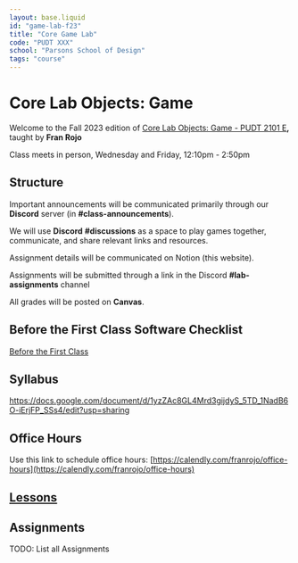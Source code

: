 ```yaml
---
layout: base.liquid
id: "game-lab-f23"
title: "Core Game Lab"
code: "PUDT XXX"
school: "Parsons School of Design"
tags: "course"
---
```

Core Lab Objects: Game
===============

Welcome to the Fall 2023 edition of [Core Lab Objects: Game - PUDT 2101 E](https://courses.newschool.edu/courses/PUDT2101/)**,** taught by **Fran Rojo**

Class meets in person, Wednesday and Friday, 12:10pm - 2:50pm

## Structure

Important announcements will be communicated primarily through our **Discord** server (in **#class-announcements**).

We will use **Discord** **#discussions** as a space to play games together, communicate, and share relevant links and resources.

Assignment details will be communicated on Notion (this website).

Assignments will be submitted through a link in the Discord **#lab-assignments** channel

All grades will be posted on **Canvas**.

## Before the First Class Software Checklist

[Before the First Class](before-first-class)

## Syllabus

https://docs.google.com/document/d/1yzZAc8GL4Mrd3gijdyS_5TD_1NadB6O-iErjFP_SSs4/edit?usp=sharing

## Office Hours

Use this link to schedule office hours: [https://calendly.com/franrojo/office-hours](https://calendly.com/franrojo/office-hours)

## [Lessons](lessons)



## Assignments

TODO: List all Assignments



